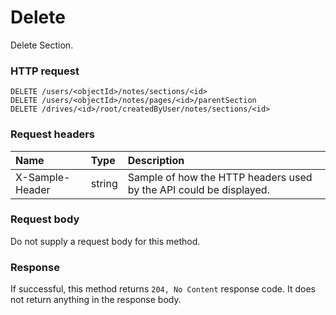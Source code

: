 # Delete

Delete Section.
### HTTP request
```http
DELETE /users/<objectId>/notes/sections/<id>
DELETE /users/<objectId>/notes/pages/<id>/parentSection
DELETE /drives/<id>/root/createdByUser/notes/sections/<id>

```
### Request headers
| Name       | Type | Description|
|:---------------|:--------|:----------|
| X-Sample-Header  | string  | Sample of how the HTTP headers used by the API could be displayed.|

### Request body
Do not supply a request body for this method.


### Response
If successful, this method returns `204, No Content` response code. It does not return anything in the response body.

<!-- uuid: 2621a022-a8d9-4642-ac9e-f1f98af6dc9d\n2015-10-09 15:13:51 UTC -->